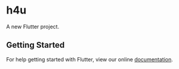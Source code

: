 # h4u

A new Flutter project.

## Getting Started

For help getting started with Flutter, view our online
[documentation](https://flutter.io/).

